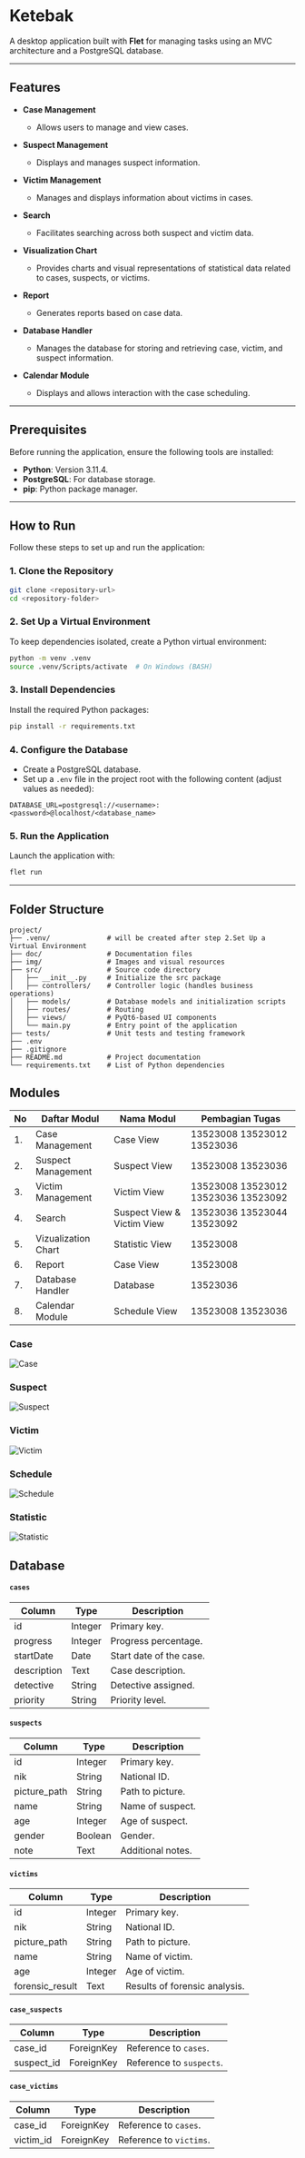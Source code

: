 # Ketebak

A desktop application built with **Flet** for managing tasks using an MVC architecture and a PostgreSQL database.

---

## Features

-   **Case Management**

    -   Allows users to manage and view cases.

-   **Suspect Management**

    -   Displays and manages suspect information.

-   **Victim Management**

    -   Manages and displays information about victims in cases.

-   **Search**

    -   Facilitates searching across both suspect and victim data.

-   **Visualization Chart**

    -   Provides charts and visual representations of statistical data related to cases, suspects, or victims.

-   **Report**

    -   Generates reports based on case data.

-   **Database Handler**

    -   Manages the database for storing and retrieving case, victim, and suspect information.

-   **Calendar Module**
    -   Displays and allows interaction with the case scheduling.

---

## Prerequisites

Before running the application, ensure the following tools are installed:

-   **Python**: Version 3.11.4.
-   **PostgreSQL**: For database storage.
-   **pip**: Python package manager.

---

## How to Run

Follow these steps to set up and run the application:

### 1. Clone the Repository

```bash
git clone <repository-url>
cd <repository-folder>
```

### 2. Set Up a Virtual Environment

To keep dependencies isolated, create a Python virtual environment:

```bash
python -m venv .venv
source .venv/Scripts/activate  # On Windows (BASH)
```

### 3. Install Dependencies

Install the required Python packages:

```bash
pip install -r requirements.txt
```

### 4. Configure the Database

-   Create a PostgreSQL database.
-   Set up a `.env` file in the project root with the following content (adjust values as needed):

```env
DATABASE_URL=postgresql://<username>:<password>@localhost/<database_name>
```

### 5. Run the Application

Launch the application with:

```bash
flet run
```

---

## Folder Structure

```plaintext
project/
├── .venv/              # will be created after step 2.Set Up a Virtual Environment
├── doc/                # Documentation files
├── img/                # Images and visual resources
├── src/                # Source code directory
│   ├── __init__.py     # Initialize the src package
│   ├── controllers/    # Controller logic (handles business operations)
│   ├── models/         # Database models and initialization scripts
│   ├── routes/         # Routing
│   ├── views/          # PyQt6-based UI components
│   └── main.py         # Entry point of the application
├── tests/              # Unit tests and testing framework
├── .env
├── .gitignore
├── README.md           # Project documentation
└── requirements.txt    # List of Python dependencies

```

## Modules

| No  | Daftar Modul        | Nama Modul                 | Pembagian Tugas                     |
| --- | ------------------- | -------------------------- | ----------------------------------- |
| 1.  | Case Management     | Case View                  | 13523008 13523012 13523036          |
| 2.  | Suspect Management  | Suspect View               | 13523008 13523036                   |
| 3.  | Victim Management   | Victim View                | 13523008 13523012 13523036 13523092 |
| 4.  | Search              | Suspect View & Victim View | 13523036 13523044 13523092          |
| 5.  | Vizualization Chart | Statistic View             | 13523008                            |
| 6.  | Report              | Case View                  | 13523008                            |
| 7.  | Database Handler    | Database                   | 13523036                            |
| 8.  | Calendar Module     | Schedule View              | 13523008 13523036                   |

### Case

![Case](img\case.png)

### Suspect

![Suspect](img\suspect.png)

### Victim

![Victim](img\victim.png)

### Schedule

![Schedule](img\schedule.png)

### Statistic

![Statistic](img\statistic.png)

## Database

#### `cases`

| Column      | Type    | Description             |
| ----------- | ------- | ----------------------- |
| id          | Integer | Primary key.            |
| progress    | Integer | Progress percentage.    |
| startDate   | Date    | Start date of the case. |
| description | Text    | Case description.       |
| detective   | String  | Detective assigned.     |
| priority    | String  | Priority level.         |

#### `suspects`

| Column       | Type    | Description       |
| ------------ | ------- | ----------------- |
| id           | Integer | Primary key.      |
| nik          | String  | National ID.      |
| picture_path | String  | Path to picture.  |
| name         | String  | Name of suspect.  |
| age          | Integer | Age of suspect.   |
| gender       | Boolean | Gender.           |
| note         | Text    | Additional notes. |

#### `victims`

| Column          | Type    | Description                   |
| --------------- | ------- | ----------------------------- |
| id              | Integer | Primary key.                  |
| nik             | String  | National ID.                  |
| picture_path    | String  | Path to picture.              |
| name            | String  | Name of victim.               |
| age             | Integer | Age of victim.                |
| forensic_result | Text    | Results of forensic analysis. |

#### `case_suspects`

| Column     | Type       | Description              |
| ---------- | ---------- | ------------------------ |
| case_id    | ForeignKey | Reference to `cases`.    |
| suspect_id | ForeignKey | Reference to `suspects`. |

#### `case_victims`

| Column    | Type       | Description             |
| --------- | ---------- | ----------------------- |
| case_id   | ForeignKey | Reference to `cases`.   |
| victim_id | ForeignKey | Reference to `victims`. |
